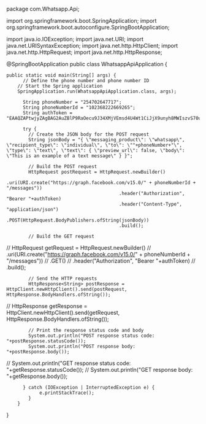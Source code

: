 package com.Whatsapp.Api;


import org.springframework.boot.SpringApplication;
import org.springframework.boot.autoconfigure.SpringBootApplication;

import java.io.IOException;
import java.net.URI;
import java.net.URISyntaxException;
import java.net.http.HttpClient;
import java.net.http.HttpRequest;
import java.net.http.HttpResponse;

@SpringBootApplication
public class WhatsappApiApplication {

	public static void main(String[] args) {
		  // Define the phone number and phone number ID
		// Start the Spring application
	    SpringApplication.run(WhatsappApiApplication.class, args);
	    
		  String phoneNumber = "254702647717";
		  String phoneNumberId = "102368222669265";
		  String authToken = "EAAQZAPtwjyZAgBAG2AuZBlP9RaOecu9J34XMjVEmsd4U4Wt1CiJjX9unyh8MWIszvS70ujghfJmk2G0ZCnfjGTyGoR4ClZC2BCZB214HJIgPuDdZAveFGTPAEqileoZCIXfyQeEm0sCdOTYcnUe4cVBceDzYPbgeIIqGUx40DqF70BNDKaY7wBFs";

		  try {
		    // Create the JSON body for the POST request
		    String jsonBody = "{ \"messaging_product\": \"whatsapp\", \"recipient_type\": \"individual\", \"to\": \""+phoneNumber+"\", \"type\": \"text\", \"text\": { \"preview_url\": false, \"body\": \"This is an example of a text message\" } }";

		    // Build the POST request
		    HttpRequest postRequest = HttpRequest.newBuilder()
		                                     .uri(URI.create("https://graph.facebook.com/v15.0/" + phoneNumberId + "/messages"))
		                                     .header("Authorization", "Bearer "+authToken)
		                                     .header("Content-Type", "application/json")
		                                     .POST(HttpRequest.BodyPublishers.ofString(jsonBody))
		                                     .build();

		    // Build the GET request
//		    HttpRequest getRequest = HttpRequest.newBuilder()
//		                                    .uri(URI.create("https://graph.facebook.com/v15.0/" + phoneNumberId + "/messages"))
//		                                    .GET()
//		                                    .header("Authorization", "Bearer "+authToken)
//		                                    .build();
		    
		    // Send the HTTP requests
		    HttpResponse<String> postResponse = HttpClient.newHttpClient().send(postRequest, HttpResponse.BodyHandlers.ofString());
//		    HttpResponse<String> getResponse = HttpClient.newHttpClient().send(getRequest, HttpResponse.BodyHandlers.ofString());

		    // Print the response status code and body
		    System.out.println("POST response status code: "+postResponse.statusCode());
		    System.out.println("POST response body: "+postResponse.body());
//		    System.out.println("GET response status code: "+getResponse.statusCode());
//		    System.out.println("GET response body: "+getResponse.body());

		  } catch (IOException | InterruptedException e) {
	            e.printStackTrace();
	        }
		}

}
